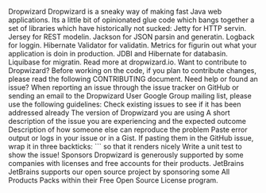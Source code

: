 Dropwizard Dropwizard is a sneaky way of making fast Java web applications. Its a little bit of opinionated glue code which bangs together a set of libraries which have historically not sucked: Jetty for HTTP servin. Jersey for REST modelin. Jackson for JSON parsin and generatin. Logback for loggin. Hibernate Validator for validatin. Metrics for figurin out what your application is doin in production. JDBI and Hibernate for databasin. Liquibase for migratin. Read more at dropwizard.io. Want to contribute to Dropwizard? Before working on the code, if you plan to contribute changes, please read the following CONTRIBUTING document. Need help or found an issue? When reporting an issue through the issue tracker on GitHub or sending an email to the Dropwizard User Google Group mailing list, please use the following guidelines: Check existing issues to see if it has been addressed already The version of Dropwizard you are using A short description of the issue you are experiencing and the expected outcome Description of how someone else can reproduce the problem Paste error output or logs in your issue or in a Gist. If pasting them in the GitHub issue, wrap it in three backticks: ``` so that it renders nicely Write a unit test to show the issue! Sponsors Dropwizard is generously supported by some companies with licenses and free accounts for their products. JetBrains JetBrains supports our open source project by sponsoring some All Products Packs within their Free Open Source License program.